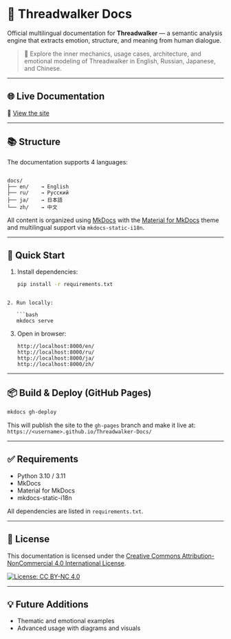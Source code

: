 # 📘 Threadwalker Docs

Official multilingual documentation for **Threadwalker** — a semantic analysis engine that extracts emotion, structure, and meaning from human dialogue.

> 🧭 Explore the inner mechanics, usage cases, architecture, and emotional modeling of Threadwalker in English, Russian, Japanese, and Chinese.

---

## 🌐 Live Documentation

📎 [View the site](https://ingannamortesciencedev.github.io/Threadwalker-Docs/)

---

## 📚 Structure

The documentation supports 4 languages:

```

docs/
├── en/    → English
├── ru/    → Русский
├── ja/    → 日本語
└── zh/    → 中文

````

All content is organized using [MkDocs](https://www.mkdocs.org/) with the [Material for MkDocs](https://squidfunk.github.io/mkdocs-material/) theme and multilingual support via `mkdocs-static-i18n`.

---

## 🚀 Quick Start

1. Install dependencies:
   ```bash
   pip install -r requirements.txt
```

2. Run locally:

   ```bash
   mkdocs serve
   ```

3. Open in browser:

   ```
   http://localhost:8000/en/
   http://localhost:8000/ru/
   http://localhost:8000/ja/
   http://localhost:8000/zh/
   ```

---

## 📦 Build & Deploy (GitHub Pages)

```bash
mkdocs gh-deploy
```

This will publish the site to the `gh-pages` branch and make it live at:
`https://<username>.github.io/Threadwalker-Docs/`

---

## ✅ Requirements

* Python 3.10 / 3.11
* MkDocs
* Material for MkDocs
* mkdocs-static-i18n

All dependencies are listed in `requirements.txt`.

---

## 📄 License

This documentation is licensed under the
[Creative Commons Attribution-NonCommercial 4.0 International License](https://creativecommons.org/licenses/by-nc/4.0/).

[![License: CC BY-NC 4.0](https://img.shields.io/badge/License-CC%20BY--NC%204.0-lightgrey.svg)](https://creativecommons.org/licenses/by-nc/4.0/)

---

## 💡 Future Additions

* Thematic and emotional examples
* Advanced usage with diagrams and visuals
